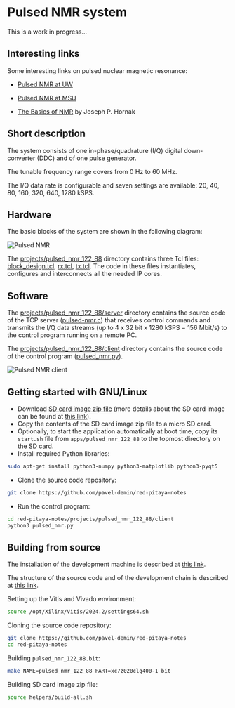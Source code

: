 # Pulsed NMR system

This is a work in progress...

## Interesting links

Some interesting links on pulsed nuclear magnetic resonance:

- [Pulsed NMR at UW](https://courses.washington.edu/phys431/PNMR/pulsed_nmr.php)

- [Pulsed NMR at MSU](https://web.pa.msu.edu/courses/2016spring/PHY451/Experiments/pulsed_nmr.html)

- [The Basics of NMR](https://www.cis.rit.edu/htbooks/nmr) by Joseph P. Hornak

## Short description

The system consists of one in-phase/quadrature (I/Q) digital down-converter (DDC) and of one pulse generator.

The tunable frequency range covers from 0 Hz to 60 MHz.

The I/Q data rate is configurable and seven settings are available: 20, 40, 80, 160, 320, 640, 1280 kSPS.

## Hardware

The basic blocks of the system are shown in the following diagram:

![Pulsed NMR](/img/pulsed-nmr-122-88.png)

The [projects/pulsed_nmr_122_88]($source$/projects/pulsed_nmr_122_88) directory contains three Tcl files: [block_design.tcl]($source$/projects/pulsed_nmr_122_88/block_design.tcl), [rx.tcl]($source$/projects/pulsed_nmr_122_88/rx.tcl), [tx.tcl]($source$/projects/pulsed_nmr_122_88/tx.tcl). The code in these files instantiates, configures and interconnects all the needed IP cores.

## Software

The [projects/pulsed_nmr_122_88/server]($source$/projects/pulsed_nmr_122_88/server) directory contains the source code of the TCP server ([pulsed-nmr.c]($source$/projects/pulsed_nmr_122_88/server/pulsed-nmr.c)) that receives control commands and transmits the I/Q data streams (up to 4 x 32 bit x 1280 kSPS = 156 Mbit/s) to the control program running on a remote PC.

The [projects/pulsed_nmr_122_88/client]($source$/projects/pulsed_nmr_122_88/client) directory contains the source code of the control program ([pulsed_nmr.py]($source$/projects/pulsed_nmr_122_88/client/pulsed_nmr.py)).

![Pulsed NMR client](/img/pulsed-nmr-client.png)

## Getting started with GNU/Linux

- Download [SD card image zip file]($release_image$) (more details about the SD card image can be found at [this link](/alpine/)).
- Copy the contents of the SD card image zip file to a micro SD card.
- Optionally, to start the application automatically at boot time, copy its `start.sh` file from `apps/pulsed_nmr_122_88` to the topmost directory on the SD card.
- Install required Python libraries:

```bash
sudo apt-get install python3-numpy python3-matplotlib python3-pyqt5
```

- Clone the source code repository:

```bash
git clone https://github.com/pavel-demin/red-pitaya-notes
```

- Run the control program:

```bash
cd red-pitaya-notes/projects/pulsed_nmr_122_88/client
python3 pulsed_nmr.py
```

## Building from source

The installation of the development machine is described at [this link](/development-machine/).

The structure of the source code and of the development chain is described at [this link](/led-blinker/).

Setting up the Vitis and Vivado environment:

```bash
source /opt/Xilinx/Vitis/2024.2/settings64.sh
```

Cloning the source code repository:

```bash
git clone https://github.com/pavel-demin/red-pitaya-notes
cd red-pitaya-notes
```

Building `pulsed_nmr_122_88.bit`:

```bash
make NAME=pulsed_nmr_122_88 PART=xc7z020clg400-1 bit
```

Building SD card image zip file:

```bash
source helpers/build-all.sh
```

